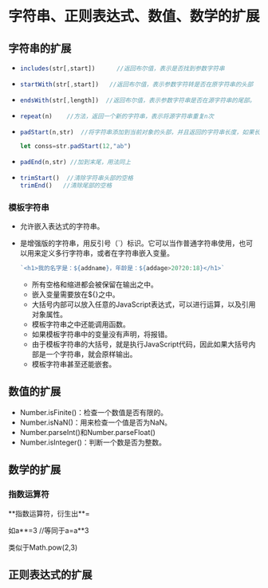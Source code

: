 # 字符串、正则表达式、数值、数学的扩展

## 字符串的扩展

- ````js
  includes(str[,start])      //返回布尔值，表示是否找到参数字符串
  ````

- ````js
  startWith(str[,start])   //返回布尔值，表示参数字符转是否在原字符串的头部
  ````

- ````js
  endsWith(str[,length])  //返回布尔值，表示参数字符串是否在源字符串的尾部。
  ````

- ````js
  repeat(n)    //方法，返回一个新的字符串，表示将源字符串重复n次
  ````

- ````js
  padStart(n,str)  //将字符串添加到当前对象的头部，并且返回的字符串长度，如果长度小于或等于元字符串则返回原字符串；如果长度大于这将这些字符添加至字符串的，就是将后面的字符串加到前面，如果更长就继续重复添加。
  ````

  `````js
  let conss=str.padStart(12,"ab")
  `````

- `````js
  padEnd(n,str) //加到末尾，用法同上
  `````

- `````js
  trimStart()  //清除字符串头部的空格
  trimEnd()   //清除尾部的空格
  `````

### 模板字符串

- 允许嵌入表达式的字符串。

- 是增强版的字符串，用反引号（`）标识。它可以当作普通字符串使用，也可以用来定义多行字符串，或者在字符串嵌入变量。

  `````js
  `<h1>我的名字是：${addname}，年龄是：${addage>20?20:18}</h1>`
  `````

  - 所有空格和缩进都会被保留在输出之中。
  - 嵌入变量需要放在${}之中。
  - 大括号内部可以放入任意的JavaScript表达式，可以进行运算，以及引用对象属性。
  - 模板字符串之中还能调用函数。
  - 如果模板字符串中的变量没有声明，将报错。
  - 由于模板字符串的大括号，就是执行JavaScript代码，因此如果大括号内部是一个字符串，就会原样输出。
  - 模板字符串甚至还能嵌套。

## 数值的扩展

- Number.isFinite()：检查一个数值是否有限的。
- Number.isNaN()：用来检查一个值是否为NaN。
- Number.parseInt()和Number.parseFloat()
- Number.isInteger()：判断一个数是否为整数。

## 数学的扩展

### 指数运算符

\**指数运算符，衍生出\*\*=

如a**=3   //等同于a=a\*\*3

类似于Math.pow(2,3)

## 正则表达式的扩展

